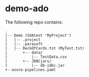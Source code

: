 # demo-ado
The following repo contains:

```
.
|-- Demo (SOAtest 'MyProject')
|   |-- .project
|   |-- .parasoft
|   |-- DeckOfCards.tst (MyTest.tst)
|       +-- data/
|           |-- TestData.csv
|       +-- JDBCjars/
|           |-- db-jdbc.jar
+--azure-pipelines.yaml
```

